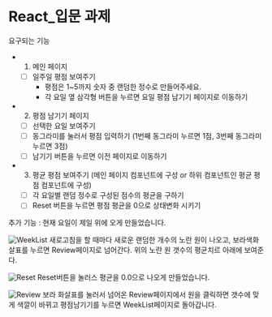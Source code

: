 # React_입문 과제


요구되는 기능
- 1) 메인 페이지
    - [ ]  일주일 평점 보여주기
        - 평점은 1~5까지 숫자 중 랜덤한 정수로 만들어주세요.
        - 각 요일 옆 삼각형 버튼을 누르면 요일 평점 남기기 페이지로 이동하기
- 2) 평점 남기기 페이지
    - [ ]  선택한 요일 보여주기
    - [ ]  동그라미를 눌러서 평점 입력하기 (1번째 동그라미 누르면 1점, 3번째 동그라미 누르면 3점)
    - [ ]  남기기 버튼을 누르면 이전 페이지로 이동하기
- 3) 평균 평점 보여주기 (메인 페이지 컴포넌트에 구성 or 하위 컴포넌트인 평균 평점 컴포넌트에 구성)
    - [ ]  각 요일별 랜덤 정수로 구성된 점수의 평균을 구하기
    - [ ]  Reset 버튼을 누르면 평점 평균을 0으로 상태변화 시키기

추가 기능 : 현재 요일이 제일 위에 오게 만들었습니다.


![WeekList](https://user-images.githubusercontent.com/97146749/170031130-95f0414b-ac67-4de4-85e3-bc5202b56b45.PNG)
새로고침을 할 때마다 새로운 랜덤한 개수의 노란 원이 나오고, 보라색화살표를 누르면 Review페이지로 넘어간다.
위의 노란 원 갯수의 평균치르 아래에 보여준다.

![Reset](https://user-images.githubusercontent.com/97146749/170031134-4e9d1168-f0f2-43a5-9158-6058287476fd.PNG)
Reset버튼을 눌러스 평균을 0.0으로 나오게 만들었습니다.

![Review](https://user-images.githubusercontent.com/97146749/170031136-6ee6d447-7d8e-4481-9001-853635be92f8.PNG)
보라 화살표를 눌러서 넘어온 Review페이지에서 원을 클릭하면 갯수에 맞게 색깔이 바뀌고 평점남기기를 누르면 WeekList페이지로 돌아갑니다.
